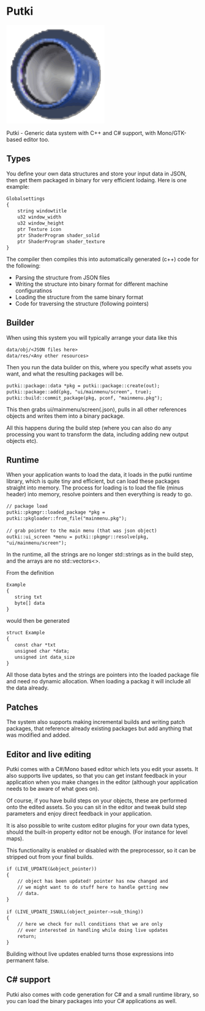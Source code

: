 Putki
=====

![Putki](misc/putkico-5.png)

Putki - Generic data system with C++ and C# support, with Mono/GTK-based editor too.

Types
-----

You define your own data structures and store your input data in JSON, then get them packaged in binary for very efficient lodaing. Here is one example:

```
Globalsettings
{
	string windowtitle
	u32 window_width
	u32 window_height
	ptr Texture icon
	ptr ShaderProgram shader_solid
	ptr ShaderProgram shader_texture
}
```

The compiler then compiles this into automatically generated (c++) code for the following:

- Parsing the structure from JSON files
- Writing the structure into binary format for different machine configuratinos
- Loading the structure from the same binary format
- Code for traversing the structure (following pointers)

Builder
-------

When using this system you will typically arrange your data like this

```
data/obj/<JSON files here>
data/res/<Any other resources>
```

Then you run the data builder on this, where you specify what assets you want, and what the resulting packages will be. 

```
putki::package::data *pkg = putki::package::create(out);
putki::package::add(pkg, "ui/mainmenu/screen", true);
putki::build::commit_package(pkg, pconf, "mainmenu.pkg");
```

This then grabs ui/mainmenu/screen(.json), pulls in all other references objects and writes them into a binary package.

All this happens during the build step (where you can also do any processing you want to transform the data, including adding new output
objects etc).

Runtime
-------

When your application wants to load the data, it loads in the putki runtime library, which is quite tiny and efficient, but can load these packages straight into memory.
The process for loading is to load the file (minus header) into memory, resolve pointers and then everything is ready to go.

```
// package load
putki::pkgmgr::loaded_package *pkg = putki::pkgloader::from_file("mainmenu.pkg");

// grab pointer to the main menu (that was json object)
outki::ui_screen *menu = putki::pkgmgr::resolve(pkg, "ui/mainmenu/screen");
```
In the runtime, all the strings are no longer std::strings as in the build step, and the arrays are no std::vectors<>.

From the definition

```
Example
{
   string txt
   byte[] data
}
```

would then be generated

```
struct Example
{
   const char *txt
   unsigned char *data;
   unsigned int data_size
}
```

All those data bytes and the strings are pointers into the loaded package file and need no dynamic allocation. When loading a packag it will include all the data already.

Patches
-------

The system also supports making incremental builds and writing patch packages, that reference already existing packages but add anything that was modified and added. 

Editor and live editing
-----------------------

Putki comes with a C#/Mono based editor which lets you edit your assets. It also supports live updates, so that you can get instant feedback in your application
when you make changes in the editor (although your application needs to be aware of what goes on).

Of course, if you have build steps on your objects, these are performed onto the edited assets. So you can sit in the editor and tweak build step parameters and
enjoy direct feedback in your application.

It is also possible to write custom editor plugins for your own data types, should the built-in property editor not be enough. (For instance for level maps).

This functionality is enabled or disabled with the preprocessor, so it can be stripped out from your final builds.

```
if (LIVE_UPDATE(&object_pointer))
{
	// object has been updated! pointer has now changed and
	// we might want to do stuff here to handle getting new
	// data.
}

if (LIVE_UPDATE_ISNULL(object_pointer->sub_thing))
{
	// here we check for null conditions that we are only
	// ever interested in handling while doing live updates
	return;
}
```

Building without live updates enabled turns those expressions into permanent false.


C# support
----------

Putki also comes with code generation for C# and a small runtime library, so you can load
the binary packages into your C# applications as well.
